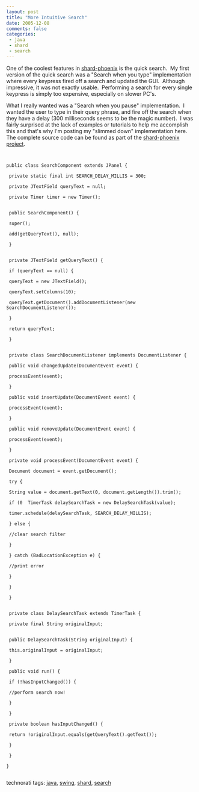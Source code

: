 ```yaml
---
layout: post
title: "More Intuitive Search"
date: 2005-12-08
comments: false
categories:
 - java
 - shard
 - search
---
```


One of the coolest features in [shard-phoenix](http://shard.codecrate.com) is the quick search.  My first version of the quick search was a "Search when you type" implementation where every keypress fired off a search and updated the GUI.  Although impressive, it was not exactly usable.  Performing a search for every single keypress is simply too expensive, especially on slower PC's.

   
What I really wanted was a "Search when you pause" implementation.  I wanted the user to type in their query phrase, and fire off the search when they have a delay (300 milliseconds seems to be the magic number).  I was fairly surprised at the lack of examples or tutorials to help me accomplish this and that's why I'm posting my "slimmed down" implementation here.  The complete source code can be found as part of the [shard-phoenix project](https://shard.dev.java.net/source/browse/shard/shard-phoenix/src/main/java/com/codecrate/shard/ui/component/).

   
   
```

   
public class SearchComponent extends JPanel {
   
 private static final int SEARCH_DELAY_MILLIS = 300;
   
 private JTextField queryText = null;
   
 private Timer timer = new Timer();
   
   
 public SearchComponent() {
   
 super();
   
 add(getQueryText(), null);
   
 }
   
   
 private JTextField getQueryText() {
   
 if (queryText == null) {
   
 queryText = new JTextField();
   
 queryText.setColumns(10);
   
 queryText.getDocument().addDocumentListener(new SearchDocumentListener());
   
 }
   
 return queryText;
   
 }
   
   
 private class SearchDocumentListener implements DocumentListener {
   
 public void changedUpdate(DocumentEvent event) {
   
 processEvent(event);
   
 }
   
 public void insertUpdate(DocumentEvent event) {
   
 processEvent(event);
   
 }
   
 public void removeUpdate(DocumentEvent event) {
   
 processEvent(event);
   
 }
   
 private void processEvent(DocumentEvent event) {
   
 Document document = event.getDocument();
   
 try {
   
 String value = document.getText(0, document.getLength()).trim();
   
 if (0  TimerTask delaySearchTask = new DelaySearchTask(value);
   
 timer.schedule(delaySearchTask, SEARCH_DELAY_MILLIS);
   
 } else {
   
 //clear search filter
   
 }
   
 } catch (BadLocationException e) {
   
 //print error
   
 }
   
 }
   
 }
   
   
 private class DelaySearchTask extends TimerTask {
   
 private final String originalInput;
   
   
 public DelaySearchTask(String originalInput) {
   
 this.originalInput = originalInput;
   
 }
   
 public void run() {
   
 if (!hasInputChanged()) {
   
 //perform search now!
   
 }
   
 }
   
 private boolean hasInputChanged() {
   
 return !originalInput.equals(getQueryText().getText());
   
 }
   
 }
   
}
   
```

   
   
technorati tags: [java](http://technorati.com/tag/java), [swing](http://technorati.com/tag/swing), [shard](http://technorati.com/tag/shard), [search](http://technorati.com/tag/search)

